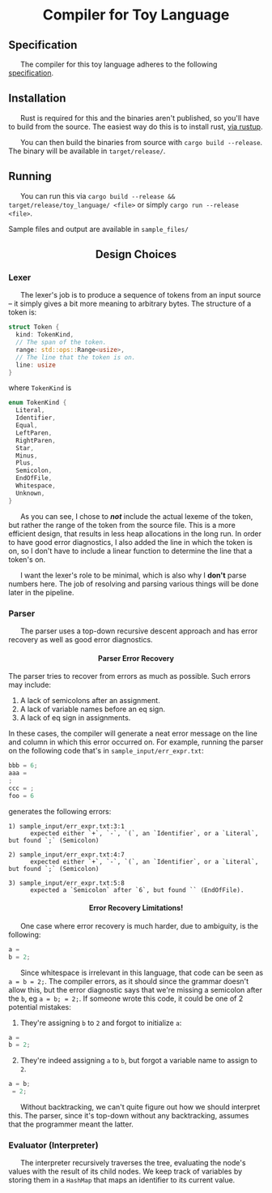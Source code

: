 <h1 align = "center"> Compiler for Toy Language </h1>

## Specification
&nbsp;&nbsp;&nbsp;&nbsp;&nbsp;&nbsp;The compiler for this toy language adheres to the following [specification].

## Installation
&nbsp;&nbsp;&nbsp;&nbsp;&nbsp;&nbsp;Rust is required for this and the binaries aren't published, so you'll have to build from the source. The easiest way do this is to install rust, [via rustup](https://www.rust-lang.org/tools/install).

&nbsp;&nbsp;&nbsp;&nbsp;&nbsp;&nbsp;You can then build the binaries from source with `cargo build --release`. The binary will be available in `target/release/`.

## Running
&nbsp;&nbsp;&nbsp;&nbsp;&nbsp;&nbsp;You can run this via `cargo build --release && target/release/toy_language/ <file>` or simply `cargo run --release <file>`.

Sample files and output are available in `sample_files/`

<h2 align=center> Design Choices </h2>

### Lexer
&nbsp;&nbsp;&nbsp;&nbsp;&nbsp;&nbsp;The lexer's job is to produce a sequence of tokens from an input source – it simply gives a bit more meaning to arbitrary bytes. The structure of a token is:

```rust
struct Token {
  kind: TokenKind,
  // The span of the token.
  range: std::ops::Range<usize>,
  // The line that the token is on.
  line: usize
}
```
where `TokenKind` is
```rust
enum TokenKind {
  Literal,
  Identifier,
  Equal,
  LeftParen,
  RightParen,
  Star,
  Minus,
  Plus,
  Semicolon,
  EndOfFile,
  Whitespace,
  Unknown,
}
```
&nbsp;&nbsp;&nbsp;&nbsp;&nbsp;&nbsp;As you can see, I chose to ***not*** include the actual lexeme of the token, but rather the range of the token from the source file. This is a more efficient design, that results in less heap allocations in the long run. In order to have good error diagnostics, I also added the line in which the token is on, so I don't have to include a linear function to determine the line that a token's on.

&nbsp;&nbsp;&nbsp;&nbsp;&nbsp;&nbsp;I want the lexer's role to be minimal, which is also why I **don't** parse numbers here. The job of resolving and parsing various things will be done later in the pipeline.

### Parser
&nbsp;&nbsp;&nbsp;&nbsp;&nbsp;&nbsp;The parser uses a top-down recursive descent approach and has error recovery as well as good error diagnostics.

<h4 align = "center"> Parser Error Recovery </h4>
The parser tries to recover from errors as much as possible. Such errors may include:

1) A lack of semicolons after an assignment.
2) A lack of variable names before an eq sign.
3) A lack of eq sign in assignments.

In these cases, the compiler will generate a neat error message on the line and column in which this error occurred on. For example, running the parser on the following code that's in `sample_input/err_expr.txt`:
```js
bbb = 6;
aaa =
;
ccc = ;
foo = 6
```

generates the following errors:
```
1) sample_input/err_expr.txt:3:1
      expected either `+`, `-`, `(`, an `Identifier`, or a `Literal`, but found `;` (Semicolon)

2) sample_input/err_expr.txt:4:7
      expected either `+`, `-`, `(`, an `Identifier`, or a `Literal`, but found `;` (Semicolon)

3) sample_input/err_expr.txt:5:8
      expected a `Semicolon` after `6`, but found `` (EndOfFile).
```

<h4 align = "center"> Error Recovery Limitations! </h4>
&nbsp;&nbsp;&nbsp;&nbsp;&nbsp;&nbsp;One case where error recovery is much harder, due to ambiguity, is the following:

```js
a =
b = 2;
```

&nbsp;&nbsp;&nbsp;&nbsp;&nbsp;&nbsp;Since whitespace is irrelevant in this language, that code can be seen as `a = b = 2;`. The compiler errors, as it should since the grammar doesn't allow this, but the error diagnostic says that we're missing a semicolon after the `b`, eg `a = b; = 2;`. If someone wrote this code, it could be one of 2 potential mistakes:

1) They're assigning `b` to `2` and forgot to initialize `a`:
```js
a =
b = 2;
```

2) They're indeed assigning `a` to `b`, but forgot a variable name to assign to `2`.
```js
a = b;
 = 2;
```

&nbsp;&nbsp;&nbsp;&nbsp;&nbsp;&nbsp;Without backtracking, we can't quite figure out how we should interpret this. The parser, since it's top-down without any backtracking, assumes that the programmer meant the latter.

### Evaluator (Interpreter)
&nbsp;&nbsp;&nbsp;&nbsp;&nbsp;&nbsp;The interpreter recursively traverses the tree, evaluating the node's values with the result of its child nodes. We keep track of variables by storing them in a `HashMap` that maps an identifier to its current value.


[specification]: SPECIFICATION.md
